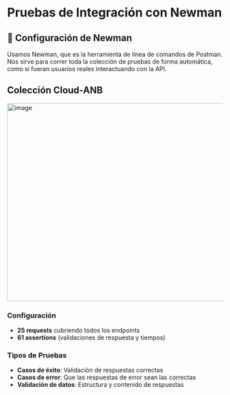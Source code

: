 # Pruebas de Integración con Newman

## 🚀 Configuración de Newman

Usamos Newman, que es la herramienta de línea de comandos de Postman. Nos sirve para correr toda la colección de pruebas de forma automática, como si fueran usuarios reales interactuando con la API.

## Colección Cloud-ANB

<img width="645" height="463" alt="image" src="https://github.com/user-attachments/assets/93d2ff9a-b439-40c9-8d58-95084f623544" />

### Configuración
- **25 requests** cubriendo todos los endpoints
- **61 assertions** (validaciones de respuesta y tiempos)

### Tipos de Pruebas
- **Casos de éxito**: Validación de respuestas correctas
- **Casos de error**: Que las respuestas de error sean las correctas
- **Validación de datos**: Estructura y contenido de respuestas
